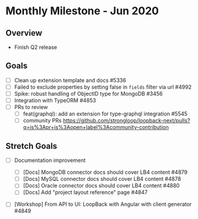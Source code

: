 # Monthly Milestone - Jun 2020

## Overview

- Finish Q2 release

## Goals

- [ ] Clean up extension template and docs #5336
- [ ] Failed to exclude properties by setting false in `fields` filter via url
      #4992
- [ ] Spike: robust handling of ObjectID type for MongoDB #3456
- [ ] Integration with TypeORM #4853
- [ ] PRs to review
  - [ ] feat(graphql): add an extension for type-graphql integration #5545
  - [ ] community PRs
        https://github.com/strongloop/loopback-next/pulls?q=is%3Apr+is%3Aopen+label%3Acommunity-contribution

## Stretch Goals

- [ ] Documentation improvement

  - [ ] [Docs] MongoDB connector docs should cover LB4 content #4879
  - [ ] [Docs] MySQL connector docs should cover LB4 content #4878
  - [ ] [Docs] Oracle connector docs should cover LB4 content #4880
  - [ ] [Docs] Add "project layout reference" page #4847

- [ ] [Workshop] From API to UI: LoopBack with Angular with client generator
      #4849
